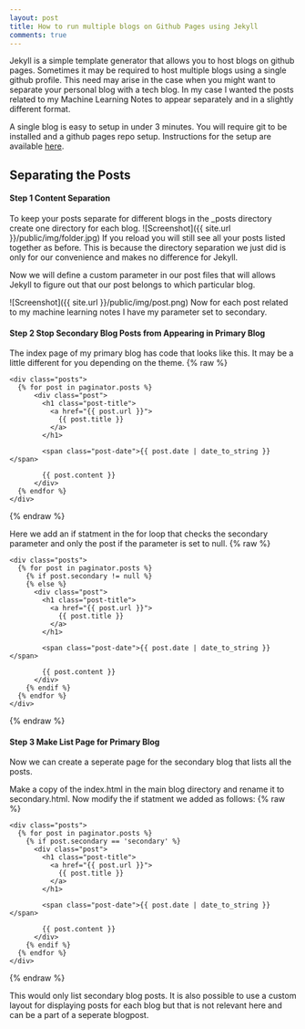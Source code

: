 ```yaml
---
layout: post
title: How to run multiple blogs on Github Pages using Jekyll
comments: true
---
```


Jekyll is a simple template generator that allows you to host blogs on github pages. Sometimes it may be required to host multiple blogs using a single github profile. This need may arise in the case when you might want to separate your personal blog with a tech blog. In my case I wanted the posts related to my Machine Learning Notes to appear separately and in a slightly different format. 

A single blog is easy to setup in under 3 minutes. You will require git to be installed and a github pages repo setup. Instructions for the setup are available [here](https://github.com/barryclark/jekyll-now).

## Separating the Posts

#### Step 1 Content Separation
To keep your posts separate for different blogs in the _posts directory create one directory for each blog. 
![Screenshot]({{ site.url }}/public/img/folder.jpg)
If you reload you will still see all your posts listed together as before. This is because the directory separation we just did is only for our convenience and makes no difference for Jekyll.

Now we will define a custom parameter in our post files that will allows Jekyll to figure out that our post belongs to which particular blog.

![Screenshot]({{ site.url }}/public/img/post.png)
Now for each post related to my machine learning notes I have my parameter set to secondary.

#### Step 2 Stop Secondary Blog Posts from Appearing in Primary Blog

The index page of my primary blog has code that looks like this. It may be a little different for you depending on the theme.
{% raw  %}

    <div class="posts">
      {% for post in paginator.posts %}
          <div class="post">
            <h1 class="post-title">
              <a href="{{ post.url }}">
                {{ post.title }}
              </a>
            </h1>    

            <span class="post-date">{{ post.date | date_to_string }}</span>    

            {{ post.content }}
          </div>
      {% endfor %}
    </div>
 {% endraw %}

Here we add an if statment in the for loop that checks the secondary parameter and only the post if the parameter is set to null.
{% raw %}

    <div class="posts">
      {% for post in paginator.posts %}
        {% if post.secondary != null %}
        {% else %}
          <div class="post">
            <h1 class="post-title">
              <a href="{{ post.url }}">
                {{ post.title }}
              </a>
            </h1>    

            <span class="post-date">{{ post.date | date_to_string }}</span>    

            {{ post.content }}
          </div>
        {% endif %}
      {% endfor %}
    </div>
{% endraw %}

#### Step 3 Make List Page for Primary Blog

Now we can create a seperate page for the secondary blog that lists all the posts.

Make a copy of the index.html in the main blog directory and rename it to secondary.html.  Now modify the if statment we added as follows:
{% raw %}

    <div class="posts">
      {% for post in paginator.posts %}
        {% if post.secondary == 'secondary' %}
          <div class="post">
            <h1 class="post-title">
              <a href="{{ post.url }}">
                {{ post.title }}
              </a>
            </h1>    

            <span class="post-date">{{ post.date | date_to_string }}</span>    

            {{ post.content }}
          </div>
        {% endif %}
      {% endfor %}
    </div>
{% endraw %}

This would only list secondary blog posts. It is also possible to use a custom layout for displaying posts for each blog but that is not relevant here and can be a part of a seperate blogpost.


